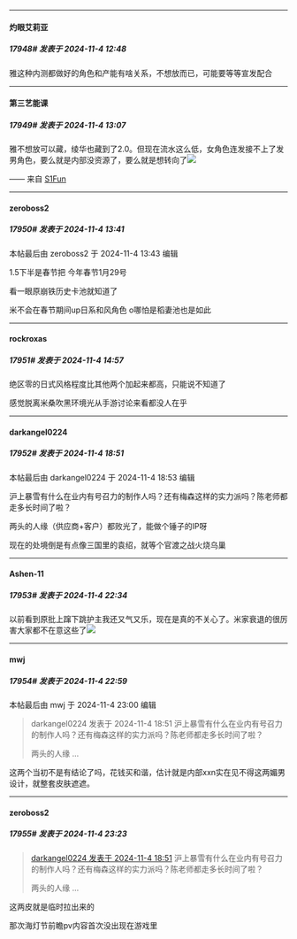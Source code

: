 ﻿
*****

####  灼眼艾莉亚  
##### 17948#       发表于 2024-11-4 12:48

雅这种内测都做好的角色和产能有啥关系，不想放而已，可能要等等宣发配合


*****

####  第三艺能课  
##### 17949#       发表于 2024-11-4 13:07

雅不想放可以藏，绫华也藏到了2.0。但现在流水这么低，女角色连发接不上了发男角色，要么就是内部没资源了，要么就是想转向了<img src="https://static.saraba1st.com/image/smiley/face2017/037.png" referrerpolicy="no-referrer">

—— 来自 [S1Fun](https://s1fun.koalcat.com)


*****

####  zeroboss2  
##### 17950#       发表于 2024-11-4 13:41

 本帖最后由 zeroboss2 于 2024-11-4 13:43 编辑 

1.5下半是春节把 今年春节1月29号

看一眼原崩铁历史卡池就知道了

米不会在春节期间up日系和风角色 o哪怕是稻妻池也是如此 


*****

####  rockroxas  
##### 17951#       发表于 2024-11-4 14:57

绝区零的日式风格程度比其他两个加起来都高，只能说不知道了

感觉脱离米桑吹黑环境光从手游讨论来看都没人在乎


*****

####  darkangel0224  
##### 17952#       发表于 2024-11-4 18:51

 本帖最后由 darkangel0224 于 2024-11-4 18:53 编辑 

沪上暴雪有什么在业内有号召力的制作人吗？还有梅森这样的实力派吗？陈老师都走多长时间了啦？

两头的人缘（供应商+客户）都败光了，能做个锤子的IP呀

现在的处境倒是有点像三国里的袁绍，就等个官渡之战火烧乌巢


*****

####  Ashen-11  
##### 17953#       发表于 2024-11-4 22:34

以前看到原批上蹿下跳护主我还又气又乐，现在是真的不关心了。米家衰退的很厉害大家都不在意这些了<img src="https://static.saraba1st.com/image/smiley/face2017/025.png" referrerpolicy="no-referrer">


*****

####  mwj  
##### 17954#       发表于 2024-11-4 22:59

 本帖最后由 mwj 于 2024-11-4 23:00 编辑 
<blockquote>darkangel0224 发表于 2024-11-4 18:51
沪上暴雪有什么在业内有号召力的制作人吗？还有梅森这样的实力派吗？陈老师都走多长时间了啦？

两头的人缘 ...</blockquote>

这两个当初不是有结论了吗，花钱买和谐，估计就是内部xxn实在见不得这两媚男设计，就整套皮肤遮遮。


*****

####  zeroboss2  
##### 17955#       发表于 2024-11-4 23:23

<blockquote><a href="httphttps://bbs.saraba1st.com/2b/forum.php?mod=redirect&amp;goto=findpost&amp;pid=66618003&amp;ptid=2170764" target="_blank">darkangel0224 发表于 2024-11-4 18:51</a>
沪上暴雪有什么在业内有号召力的制作人吗？还有梅森这样的实力派吗？陈老师都走多长时间了啦？

两头的人缘 ...</blockquote>
这两皮就是临时拉出来的

那次海灯节前瞻pv内容首次没出现在游戏里

